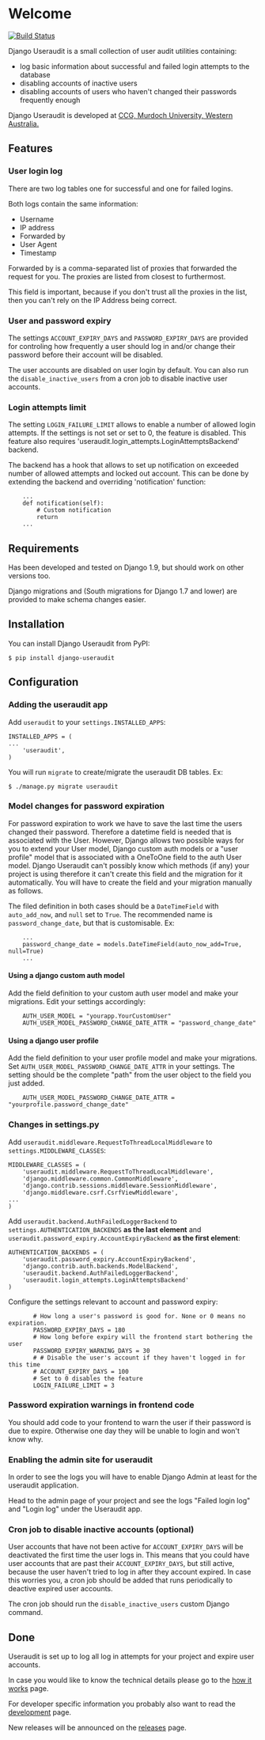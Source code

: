 # Welcome

[![Build Status](https://travis-ci.org/muccg/django-useraudit.svg)](https://travis-ci.org/muccg/django-useraudit)

Django Useraudit is a small collection of user audit utilities containing:

* log basic information about successful and failed login attempts to the database
* disabling accounts of inactive users
* disabling accounts of users who haven't changed their passwords frequently enough

Django Useraudit is developed at [CCG, Murdoch University, Western Australia.](https://ccg.murdoch.edu.au/ "CCG Website")


## Features

### User login log

There are two log tables one for successful and one for failed logins.

Both logs contain the same information:

* Username
* IP address
* Forwarded by
* User Agent
* Timestamp

Forwarded by is a comma-separated list of proxies that forwarded the
request for you. The proxies are listed from closest to furthermost.

This field is important, because if you don't trust all the proxies in
the list, then you can't rely on the IP Address being correct.

### User and password expiry

The settings `ACCOUNT_EXPIRY_DAYS` and `PASSWORD_EXPIRY_DAYS` are provided for
controling how frequently a user should log in and/or change their password before
their account will be disabled.

The user accounts are disabled on user login by default. 
You can also run the `disable_inactive_users` from a cron job to disable inactive
user accounts.

### Login attempts limit

The setting `LOGIN_FAILURE_LIMIT` allows to enable a number of allowed login attempts.
If the settings is not set or set to 0, the feature is disabled. This feature also
requires 'useraudit.login_attempts.LoginAttemptsBackend' backend.

The backend has a hook that allows to set up notification on exceeded number of allowed
attempts and locked out account. This can be done by extending the backend and
overriding 'notification' function:

```
    ...
    def notification(self):
        # Custom notification
        return
    ...
```

## Requirements

Has been developed and tested on Django 1.9, but should work on other
versions too.

Django migrations and (South migrations for Django 1.7 and lower) are provided to make
schema changes easier.

## Installation

You can install Django Useraudit from PyPI:

```
$ pip install django-useraudit
```

## Configuration

### Adding the useraudit app

Add `useraudit` to your `settings.INSTALLED_APPS`:

```
INSTALLED_APPS = (
...
    'useraudit',
)
```

You will run `migrate` to create/migrate the useraudit DB tables. Ex:

```
$ ./manage.py migrate useraudit
```

### Model changes for password expiration

For password expiration to work we have to save the last time the users changed their password.
Therefore a datetime field is needed that is associated with the User.
However, Django allows two possible ways for you to extend your User model, Django custom auth
models or a "user profile" model that is associated with a OneToOne field to the auth User model.
Django Useraudit can't possibly know which methods (if any) your project is using therefore it can't
create this field and the migration for it automatically.
You will have to create the field and your migration manually as follows.

The filed definition in both cases should be a `DateTimeField` with `auto_add_now`, and `null` set to `True`.
The recommended name is `password_change_date`, but that is customisable.
Ex:

```
    ...
    password_change_date = models.DateTimeField(auto_now_add=True, null=True)
    ...
```

#### Using a django custom auth model

Add the field definition to your custom auth user model and make your migrations.
Edit your settings accordingly:

```
    AUTH_USER_MODEL = "yourapp.YourCustomUser"
    AUTH_USER_MODEL_PASSWORD_CHANGE_DATE_ATTR = "password_change_date"
```

#### Using a django user profile

Add the field definition to your user profile model and make your migrations.
Set `AUTH_USER_MODEL_PASSWORD_CHANGE_DATE_ATTR` in your settings. The setting should be the complete "path"
from the user object to the field you just added.

```
    AUTH_USER_MODEL_PASSWORD_CHANGE_DATE_ATTR = "yourprofile.password_change_date"
```

### Changes in settings.py

Add `useraudit.middleware.RequestToThreadLocalMiddleware` to
`settings.MIDDLEWARE_CLASSES`:

```
MIDDLEWARE_CLASSES = (
    'useraudit.middleware.RequestToThreadLocalMiddleware',
    'django.middleware.common.CommonMiddleware',
    'django.contrib.sessions.middleware.SessionMiddleware',
    'django.middleware.csrf.CsrfViewMiddleware',
...
)
```

Add `useraudit.backend.AuthFailedLoggerBackend` to
`settings.AUTHENTICATION_BACKENDS` **as the last element** and 
`useraudit.password_expiry.AccountExpiryBackend` **as the first element**:

```
AUTHENTICATION_BACKENDS = (
    'useraudit.password_expiry.AccountExpiryBackend',
    'django.contrib.auth.backends.ModelBackend',
    'useraudit.backend.AuthFailedLoggerBackend',
    'useraudit.login_attempts.LoginAttemptsBackend'
)
```

Configure the settings relevant to account and password expiry:

```
       # How long a user's password is good for. None or 0 means no expiration.
       PASSWORD_EXPIRY_DAYS = 180
       # How long before expiry will the frontend start bothering the user
       PASSWORD_EXPIRY_WARNING_DAYS = 30
       # # Disable the user's account if they haven't logged in for this time
       # ACCOUNT_EXPIRY_DAYS = 100
       # Set to 0 disables the feature
       LOGIN_FAILURE_LIMIT = 3
```

### Password expiration warnings in frontend code

You should add code to your frontend to warn the user if their password is due to expire.
Otherwise one day they will be unable to login and won't know why.


### Enabling the admin site for useraudit

In order to see the logs you will have to enable Django Admin at least
for the useraudit application.

Head to the admin page of your project and see the logs "Failed login
log" and "Login log" under the Useraudit app.

### Cron job to disable inactive accounts (optional)

User accounts that have not been active for `ACCOUNT_EXPIRY_DAYS` will be deactivated the first time the
user logs in. This means that you could have user accounts that are past their `ACCOUNT_EXPIRY_DAYS`, but still
active, because the user haven't tried to log in after they account expired.
In case this worries you, a cron job should be added that runs periodically to deactive expired user accounts.

The cron job should run the `disable_inactive_users` custom Django command.

## Done

Useraudit is set up to log all log in attempts for your project and expire user accounts.

In case you would like to know the technical details please go to the
[how it works](https://github.com/muccg/django-useraudit/wiki/How-it-works)
page.

For developer specific information you probably also want to read the
[development](https://github.com/muccg/django-useraudit/wiki/Development)
page.

New releases will be announced on the
[releases](https://github.com/muccg/django-useraudit/wiki/Releases)
page.
